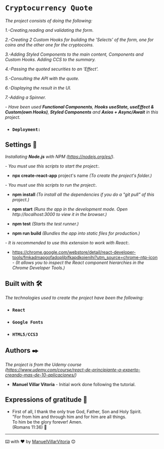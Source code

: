 # `Cryptocurrency Quote`

_The project consists of doing the following:_

_1.-Creating,reading and validating the form._

_2.-Creating 2 Custom Hooks for building the 'Selects' of the form, one for coins and the other one for the cryptocoins._

_3.-Adding Styled Components to the main content, Components and Custom Hooks. Adding CCS to the summary._

_4.-Passing the quoted securities to an 'Effect'._

_5.-Consulting the API with the quote._

_6.-Displaying the result in the UI._

_7.-Adding a Spinner._

_- Have been used **Functional Components**, **Hooks useState, useEffect & Custom(own Hooks)**, **Styled Components** and  **Axios + Async/Await** in this project._


* ### `Deployment:` 


## Settings 🔧

_Installating **Node.js** with NPM (https://nodejs.org/es/)._ 


_- You must use this scripts to start the project:._

* **npx create-react-app** project's name  _(To create the project's folder.)_ 


_- You must use this scripts to run the project:._

* **npm install**  _(To install all the dependencies if you do a "git pull" of this project.)_

* **npm start**  _(Runs the app in the development mode. Open http://localhost:3000 to view it in the browser.)_ <br />

* **npm test**  _(Starts the test runner.)_ <br />

* **npm run build**  _(Bundles the app into static files for production.)_ <br />


_- It is recommended to use this extension to work with React:._

* https://chrome.google.com/webstore/detail/react-developer-tools/fmkadmapgofadopljbjfkapdkoienihi?utm_source=chrome-ntp-icon _-  (It allows you to inspect the React component hierarchies in the Chrome Developer Tools.)_


## Built with 🛠️

_The technologies used to create the project have been the following:_

* ### `React`
* ### `Google Fonts`
* ### `HTML5/CCS3`

## Authors ✒️

_The project is from the Udemy course (https://www.udemy.com/course/react-de-principiante-a-experto-creando-mas-de-10-aplicaciones/)_

* **Manuel Villar Vitoria** - Initial work done following the tutorial.


## Expressions of gratitude 🎁

* First of all, I thank the only true God, Father, Son and Holy Spirit. <br />
"For from him and through him and for him are all things. <br />
To him be the glory forever! Amen. <br />
(Romans 11:36) 📢

---
⌨️ with ❤️ by [ManuelVillarVitoria](https://github.com/ManuelVillarVitoria) 😊

